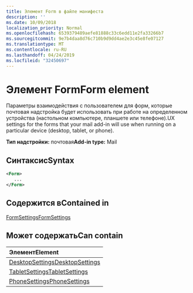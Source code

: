 ```yaml
---
title: Элемент Form в файле манифеста
description: ''
ms.date: 10/09/2018
localization_priority: Normal
ms.openlocfilehash: 6539379489aefe81888c33c6edd11e2fa33266b7
ms.sourcegitcommit: 9e7b4daa8d76c710b9d9dd4ae2e3c45e8fe07127
ms.translationtype: MT
ms.contentlocale: ru-RU
ms.lasthandoff: 04/24/2019
ms.locfileid: "32450697"
---
```

# <a name="form-element"></a><span data-ttu-id="57574-102">Элемент Form</span><span class="sxs-lookup"><span data-stu-id="57574-102">Form element</span></span>

<span data-ttu-id="57574-103">Параметры взаимодействия с пользователем для форм, которые почтовая надстройка будет использовать при работе на определенном устройства (настольном компьютере, планшете или телефоне).</span><span class="sxs-lookup"><span data-stu-id="57574-103">UX settings for the forms that your mail add-in will use when running on a particular device (desktop, tablet, or phone).</span></span>

<span data-ttu-id="57574-104">**Тип надстройки:** почтовая</span><span class="sxs-lookup"><span data-stu-id="57574-104">**Add-in type:** Mail</span></span>

## <a name="syntax"></a><span data-ttu-id="57574-105">Синтаксис</span><span class="sxs-lookup"><span data-stu-id="57574-105">Syntax</span></span>

```XML
<Form>
   ...
</Form>
```

## <a name="contained-in"></a><span data-ttu-id="57574-106">Содержится в</span><span class="sxs-lookup"><span data-stu-id="57574-106">Contained in</span></span>

[<span data-ttu-id="57574-107">FormSettings</span><span class="sxs-lookup"><span data-stu-id="57574-107">FormSettings</span></span>](formsettings.md)


## <a name="can-contain"></a><span data-ttu-id="57574-108">Может содержать</span><span class="sxs-lookup"><span data-stu-id="57574-108">Can contain</span></span>

|<span data-ttu-id="57574-109">**Элемент**</span><span class="sxs-lookup"><span data-stu-id="57574-109">**Element**</span></span>|
|:-----|
|[<span data-ttu-id="57574-110">DesktopSettings</span><span class="sxs-lookup"><span data-stu-id="57574-110">DesktopSettings</span></span>](desktopsettings.md)|
|[<span data-ttu-id="57574-111">TabletSettings</span><span class="sxs-lookup"><span data-stu-id="57574-111">TabletSettings</span></span>](tabletsettings.md)|
|[<span data-ttu-id="57574-112">PhoneSettings</span><span class="sxs-lookup"><span data-stu-id="57574-112">PhoneSettings</span></span>](phonesettings.md)|
